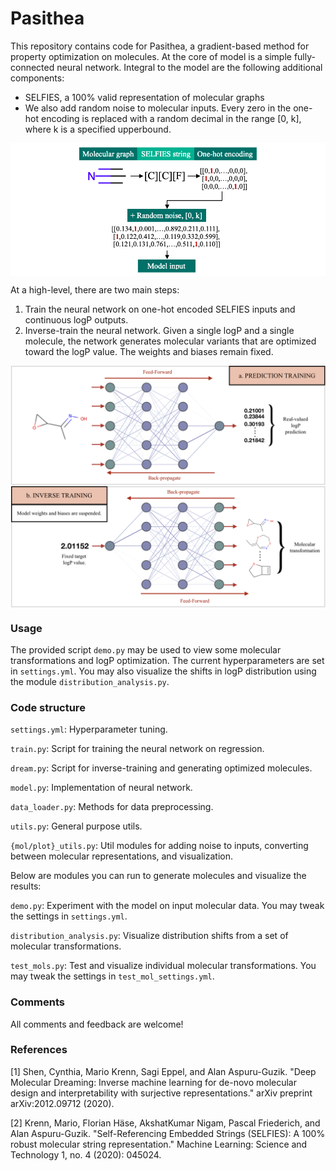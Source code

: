 # Pasithea

This repository contains code for Pasithea, a gradient-based method for property optimization on molecules. At the core of model is a simple fully-connected neural network. Integral to the model are the following additional components:
* SELFIES, a 100% valid representation of molecular graphs
* We also add random noise to molecular inputs. Every zero in the one-hot encoding is replaced with a random decimal in the range [0, k], where k is a specified upperbound.

<img align="center" src="./images/noise.png"/>

At a high-level, there are two main steps:
1. Train the neural network on one-hot encoded SELFIES inputs and continuous logP outputs.
2. Inverse-train the neural network. Given a single logP and a single molecule, the network generates molecular variants that are optimized toward the logP value. The weights and biases remain fixed.

<img align="center" src="./images/concept.png"/>



### Usage
The provided script `demo.py` may be used to view some molecular transformations and logP optimization. The current hyperparameters are set in `settings.yml`. You may also visualize the shifts in logP distribution using the module `distribution_analysis.py`.

### Code structure
`settings.yml`: Hyperparameter tuning.

`train.py`: Script for training the neural network on regression.

`dream.py`: Script for inverse-training and generating optimized molecules.

`model.py`: Implementation of neural network.

`data_loader.py`: Methods for data preprocessing.

`utils.py`: General purpose utils.

`{mol/plot}_utils.py`: Util modules for adding noise to inputs, converting between molecular representations, and visualization. 

Below are modules you can run to generate molecules and visualize the results:

`demo.py`: Experiment with the model on input molecular data. You may tweak the settings in `settings.yml`.

`distribution_analysis.py`: Visualize distribution shifts from a set of molecular transformations.

`test_mols.py`: Test and visualize individual molecular transformations. You may tweak the settings in `test_mol_settings.yml`.

### Comments
All comments and feedback are welcome!

### References
[1] Shen, Cynthia, Mario Krenn, Sagi Eppel, and Alan Aspuru-Guzik. "Deep Molecular Dreaming: Inverse machine learning for de-novo molecular design and interpretability with surjective representations." arXiv preprint arXiv:2012.09712 (2020).

[2] Krenn, Mario, Florian Häse, AkshatKumar Nigam, Pascal Friederich, and Alan Aspuru-Guzik. "Self-Referencing Embedded Strings (SELFIES): A 100% robust molecular string representation." Machine Learning: Science and Technology 1, no. 4 (2020): 045024.
